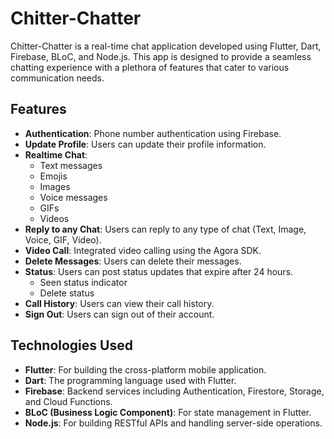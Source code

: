 # Chitter-Chatter

Chitter-Chatter is a real-time chat application developed using Flutter, Dart, Firebase, BLoC, and Node.js. This app is designed to provide a seamless chatting experience with a plethora of features that cater to various communication needs.

## Features

- **Authentication**: Phone number authentication using Firebase.
- **Update Profile**: Users can update their profile information.
- **Realtime Chat**:
  - Text messages
  - Emojis
  - Images
  - Voice messages
  - GIFs
  - Videos
- **Reply to any Chat**: Users can reply to any type of chat (Text, Image, Voice, GIF, Video).
- **Video Call**: Integrated video calling using the Agora SDK.
- **Delete Messages**: Users can delete their messages.
- **Status**: Users can post status updates that expire after 24 hours.
  - Seen status indicator
  - Delete status
- **Call History**: Users can view their call history.
- **Sign Out**: Users can sign out of their account.

## Technologies Used

- **Flutter**: For building the cross-platform mobile application.
- **Dart**: The programming language used with Flutter.
- **Firebase**: Backend services including Authentication, Firestore, Storage, and Cloud Functions.
- **BLoC (Business Logic Component)**: For state management in Flutter.
- **Node.js**: For building RESTful APIs and handling server-side operations.
